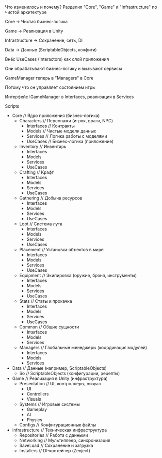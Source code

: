 Что изменилось и почему?
Разделил "Core", "Game" и "Infrastructure" по чистой архитектуре

Core → Чистая бизнес-логика

Game → Реализация в Unity

Infrastructure → Сохранение, сеть, DI

Data → Данные (ScriptableObjects, конфиги)

Внёс UseCases (Interactors) как слой приложения

Они обрабатывают бизнес-логику и вызывают сервисы

GameManager теперь в "Managers" в Core

Потому что он управляет состоянием игры

Интерфейс IGameManager в Interfaces, реализация в Services

Scripts
- Core                      // Ядро приложения (бизнес-логика)
    - Characters             // Персонажи (игрок, враги, NPC)
        - Interfaces         // Контракты
        - Models             // Чистые модели данных
        - Services           // Логика работы с моделями
        - UseCases           // Бизнес-логика (приложение)
    - Inventory              // Инвентарь
        - Interfaces
        - Models
        - Services
        - UseCases
    - Crafting               // Крафт
        - Interfaces
        - Models
        - Services
        - UseCases
    - Gathering              // Добыча ресурсов
        - Interfaces
        - Models
        - Services
        - UseCases
    - Loot                   // Система лута
        - Interfaces
        - Models
        - Services
        - UseCases
    - Placement              // Установка объектов в мире
        - Interfaces
        - Models
        - Services
        - UseCases
    - Equipment              // Экипировка (оружие, броня, инструменты)
        - Interfaces
        - Models
        - Services
        - UseCases
    - Stats                  // Статы и прокачка
        - Interfaces
        - Models
        - Services
        - UseCases
    - Common                 // Общие сущности
        - Interfaces
        - Models
        - Services
    - Managers               // Глобальные менеджеры (координация модулей)
        - Interfaces
        - Models
        - Services
- Data                      // Данные (например, ScriptableObjects)
    - So                    // ScriptableObjects (конфигурации, рецепты)
- Game                      // Реализация в Unity (инфраструктура)
    - Presentation          // UI, контроллеры, визуал
        - UI
        - Controllers
        - Visuals
    - Systems               // Игровые системы
        - Gameplay
        - AI
        - Physics
    - Configs               // Конфигурационные файлы
- Infrastructure            // Техническая инфраструктура
    - Repositories          // Работа с данными
    - Networking            // Мультиплеер, синхронизация
    - SaveLoad              // Сохранение и загрузка
    - Installers            // DI-контейнер (Zenject)
